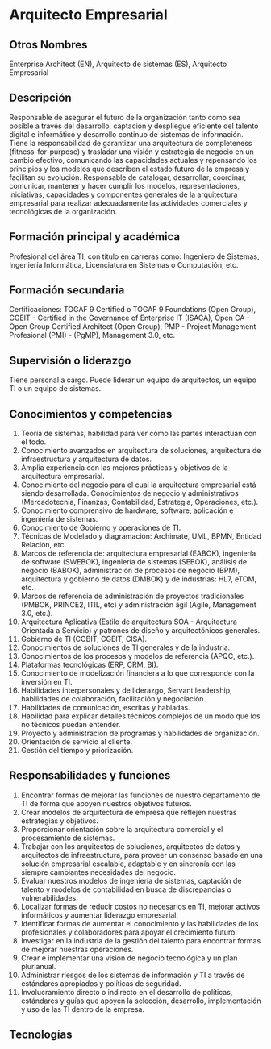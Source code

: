 # Arquitecto Empresarial

## Otros Nombres

Enterprise Architect (EN), Arquitecto de sistemas (ES), Arquitecto Empresarial

## Descripción

Responsable de asegurar el futuro de la organización tanto como sea posible a través del desarrollo, captación y despliegue eficiente del talento digital e informático y desarrollo continuo de sistemas de información. Tiene la responsabilidad de garantizar una arquitectura de completeness (fitness-for-purpose) y trasladar una visión y estrategia de negocio en un cambio efectivo, comunicando las capacidades actuales y repensando los principios y los modelos que describen el estado futuro de la empresa y facilitan su evolución. Responsable de catalogar, desarrollar, coordinar, comunicar, mantener y hacer cumplir los modelos, representaciones, iniciativas, capacidades y componentes generales de la arquitectura empresarial para realizar adecuadamente las actividades comerciales y tecnológicas de la organización.

## Formación principal y académica

Profesional del área TI, con título en carreras como: Ingeniero de Sistemas, Ingeniería Informática, Licenciatura en Sistemas o Computación, etc. 

## Formación secundaria

Certificaciones: TOGAF 9 Certified o TOGAF 9 Foundations (Open Group), CGEIT - Certified in the Governance of Enterprise IT (ISACA), Open CA - Open Group Certified Architect (Open Group), PMP - Project Management Profesional (PMI) - (PgMP), Management 3.0, etc.

## Supervisión o liderazgo

Tiene personal a cargo. Puede liderar un equipo de arquitectos, un equipo TI o un equipo de sistemas.

## Conocimientos y competencias

1.	Teoría de sistemas, habilidad para ver cómo las partes interactúan con el todo.
2.	Conocimiento avanzados en arquitectura de soluciones, arquitectura de infraestructura y arquitectura de datos.
3.	Amplia experiencia con las mejores prácticas y objetivos de la arquitectura empresarial.
4.	Conocimiento del negocio para el cual la arquitectura empresarial está siendo desarrollada. Conocimientos de negocio y administrativos (Mercadotecnia, Finanzas, Contabilidad, Estrategia, Operaciones, etc.).
5.	Conocimiento comprensivo de hardware, software, aplicación e ingeniería de sistemas.
6.	Conocimiento de Gobierno y operaciones de TI.
7.	Técnicas de Modelado y diagramación: Archimate, UML, BPMN, Entidad Relación, etc.
8.	Marcos de referencia de: arquitectura empresarial (EABOK), ingeniería de software (SWEBOK), ingeniería de sistemas (SEBOK), análisis de negocio (BABOK), administración de procesos de negocio (BPM), arquitectura y gobierno de datos (DMBOK) y de industrias: HL7, eTOM, etc.
9.	Marcos de referencia de administración de proyectos tradicionales (PMBOK, PRINCE2, ITIL, etc) y administración ágil (Agile, Management 3.0, etc.).
10.	Arquitectura Aplicativa (Estilo de arquitectura SOA - Arquitectura Orientada a Servicio) y patrones de diseño y arquitectónicos generales.
11.	Gobierno de TI (COBIT, CGEIT, CISA).
12.	Conocimientos de soluciones de TI generales y de la industria.
13.	Conocimientos de los procesos y modelos de referencia (APQC,  etc.).
14.	Plataformas tecnológicas (ERP, CRM, BI).
15.	Conocimiento de modelización financiera a lo que corresponde con la inversión en TI.
16.	Habilidades interpersonales y de liderazgo, Servant leadership, habilidades de colaboración, facilitación y negociación.
17.	Habilidades de comunicación, escritas y habladas.
18.	Habilidad para explicar detalles técnicos complejos de un modo que los no técnicos puedan entender.
19.	Proyecto y administración de programas y habilidades de organización.
20.	Orientación de servicio al cliente.
21.	Gestión del tiempo y priorización.

## Responsabilidades y funciones

1.	Encontrar formas de mejorar las funciones de nuestro departamento de TI de forma que apoyen nuestros objetivos futuros.
2.	Crear modelos de arquitectura de empresa que reflejen nuestras estrategias y objetivos.
3.	Proporcionar orientación sobre la arquitectura comercial y el procesamiento de sistemas.
4.	Trabajar con los arquitectos de soluciones, arquitectos de datos y arquitectos de infraestructura, para proveer un consenso basado en una solución empresarial escalable, adaptable y en sincronía con las siempre cambiantes necesidades del negocio.
5.	Evaluar nuestros modelos de ingeniería de sistemas, captación de talento y modelos de contabilidad en busca de discrepancias o vulnerabilidades.
6.	Localizar formas de reducir costos no necesarios en TI, mejorar activos informáticos y aumentar liderazgo empresarial.
7.	Identificar formas de aumentar el conocimiento y las habilidades de los profesionales y colaboradores para apoyar el crecimiento futuro.
8.	Investigar en la industria de la gestión del talento para encontrar formas de mejorar nuestras operaciones.
9.	Crear e implementar una visión de negocio tecnológica y un plan plurianual.
10.	Administrar riesgos de los sistemas de información y TI a través de estándares apropiados y políticas de seguridad.
11.	Involucramiento directo o indirecto en el desarrollo de políticas, estándares y guías que apoyen la selección, desarrollo, implementación y uso de las TI dentro de la empresa.


## Tecnologías